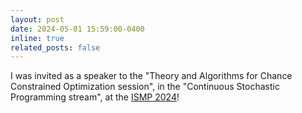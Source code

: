 ```yaml
---
layout: post
date: 2024-05-01 15:59:00-0400
inline: true
related_posts: false
---
```


I was invited as a speaker to the "Theory and Algorithms for Chance Constrained Optimization session", in the "Continuous Stochastic Programming stream", at the [ISMP 2024](https://ismp2024.gerad.ca/)!
